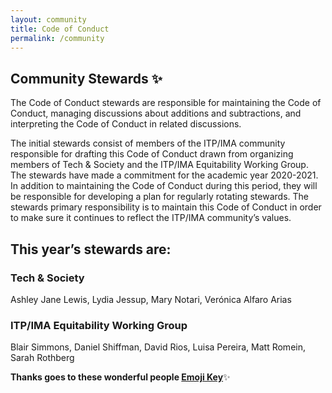 ```yaml
---
layout: community
title: Code of Conduct
permalink: /community
---
```


## Community Stewards ✨

The Code of Conduct stewards are responsible for maintaining the Code of Conduct, managing discussions about additions and subtractions, and interpreting the Code of Conduct in related discussions.

The initial stewards consist of members of the ITP/IMA community responsible for drafting this Code of Conduct drawn from organizing members of Tech & Society and the ITP/IMA Equitability Working Group. The stewards have made a commitment for the academic year 2020-2021. In addition to maintaining the Code of Conduct during this period, they will be responsible for developing a plan for regularly rotating stewards. The stewards primary responsibility is to maintain this Code of Conduct in order to make sure it continues to reflect the ITP/IMA community’s values.

## This year’s stewards are:

### Tech & Society
Ashley Jane Lewis, Lydia Jessup, Mary Notari, Verónica Alfaro Arias

### ITP/IMA Equitability Working Group
Blair Simmons, Daniel Shiffman, David Rios, Luisa Pereira, Matt Romein, Sarah Rothberg

**Thanks goes to these wonderful people [Emoji Key](https://allcontributors.org/docs/en/emoji-key)**✨

